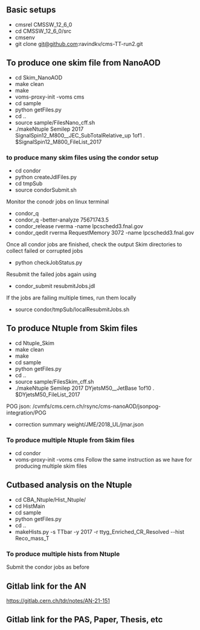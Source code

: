 ## Basic setups 
* cmsrel CMSSW_12_6_0
* cd CMSSW_12_6_0/src
* cmsenv
* git clone git@github.com:ravindkv/cms-TT-run2.git


## To produce one skim file from NanoAOD
* cd Skim_NanoAOD
* make clean
* make
* voms-proxy-init -voms cms
* cd sample
* python getFiles.py
* cd ..
* source sample/FilesNano_cff.sh
* ./makeNtuple Semilep 2017 SignalSpin12_M800__JEC_SubTotalRelative_up 1of1 . $SignalSpin12_M800_FileList_2017

### to produce many skim files using the condor setup
* cd condor
* python createJdlFiles.py
* cd tmpSub
* source condorSubmit.sh

Monitor the conodr jobs on linux terminal
* condor_q 
* condor_q -better-analyze 75671743.5
* condor_release rverma -name lpcschedd3.fnal.gov
* condor_qedit rverma RequestMemory 3072 -name lpcschedd3.fnal.gov

Once all condor jobs are finished, check the output Skim directories to collect
failed or corrupted jobs
* python checkJobStatus.py

Resubmit the failed jobs again using
* condor_submit resubmitJobs.jdl

If the jobs are failing multiple times, run them locally
* source condor/tmpSub/localResubmitJobs.sh


## To produce Ntuple from Skim files 
* cd Ntuple_Skim 
* make clean
* make
* cd sample
* python getFiles.py
* cd ..
* source sample/FilesSkim_cff.sh
* ./makeNtuple Semilep 2017 DYjetsM50__JetBase 1of10 . $DYjetsM50_FileList_2017

POG json: /cvmfs/cms.cern.ch/rsync/cms-nanoAOD/jsonpog-integration/POG
* correction summary weight/JME/2018_UL/jmar.json

### To produce multiple Ntuple from Skim files
* cd condor 
* voms-proxy-init -voms cms
Follow the same instruction as we have for producing multiple skim files


## Cutbased analysis on the Ntuple
* cd CBA_Ntuple/Hist_Ntuple/
* cd HistMain
* cd sample
* python getFiles.py
* cd ..
* makeHists.py -s TTbar -y 2017 -r ttyg_Enriched_CR_Resolved --hist Reco_mass_T

### To produce multiple hists from Ntuple
Submit the condor jobs as before




## Gitlab link for the AN
https://gitlab.cern.ch/tdr/notes/AN-21-151
## Gitlab link for the PAS, Paper, Thesis, etc
